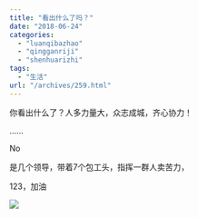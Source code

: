 ```yaml
---
title: "看出什么了吗？"
date: "2018-06-24"
categories: 
  - "luanqibazhao"
  - "qingganriji"
  - "shenhuarizhi"
tags: 
  - "生活"
url: "/archives/259.html"
---
```


你看出什么了？人多力量大，众志成城，齐心协力！

......

No

是几个领导，带着7个包工头，指挥一群人卖苦力，

123，加油

![](http://img-cloud.zhoujie218.top/wp-content/uploads/2018/06/img_4600.jpg)
